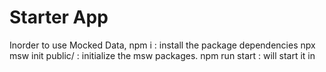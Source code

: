 # Starter App


Inorder to use Mocked Data, 
npm i : install the package dependencies
npx msw init public/ : initialize the msw packages.
npm run start : will start it in 